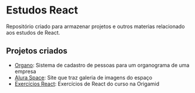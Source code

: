 # Estudos React

Repositório criado para armazenar projetos e outros materias relacionado
aos estudos de React.

## Projetos criados

- [Organo](./alura/organo): Sistema de cadastro de pessoas para um organograma de uma empresa
- [Alura Space](./alura/alura-space): Site que traz galeria de imagens do espaço
- [Exercícios React](./origamid/react-iniciantes): Exercícios de React do curso na Origamid

